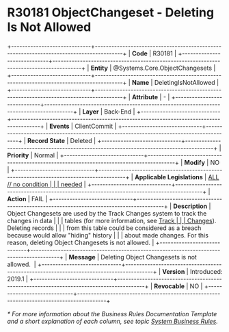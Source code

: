 ﻿---
erp.type: business-rule
erp.entity: Systems.Core.ObjectChangesets
---

# R30181 ObjectChangeset - Deleting Is Not Allowed
+-----------------------------+----------------------------------------------------------------------------------------+
| **Code**                    | R30181                                                                                 |
+-----------------------------+----------------------------------------------------------------------------------------+
| **Entity**                  | @Systems.Core.ObjectChangesets                                                         |
+-----------------------------+----------------------------------------------------------------------------------------+
| **Name**                    | DeletingIsNotAllowed                                                                   |
+-----------------------------+----------------------------------------------------------------------------------------+
| **Attribute**               | \-                                                                                     |
+-----------------------------+----------------------------------------------------------------------------------------+
| **Layer**                   | Back-End                                                                               |
+-----------------------------+----------------------------------------------------------------------------------------+
| **Events**                  | ClientCommit                                                                           |
+-----------------------------+----------------------------------------------------------------------------------------+
| **Record State**            | Deleted                                                                                |
+-----------------------------+----------------------------------------------------------------------------------------+
| **Priority**                | Normal                                                                                 |
+-----------------------------+----------------------------------------------------------------------------------------+
| **Modify**                  | NO                                                                                     |
+-----------------------------+----------------------------------------------------------------------------------------+
| **Applicable Legislations** | [ALL // no condition                                                                   |
|                             | needed](xref:applicable-legislations)                                                  |
+-----------------------------+----------------------------------------------------------------------------------------+
| **Action**                  | FAIL                                                                                   |
+-----------------------------+----------------------------------------------------------------------------------------+
| **Description**             | Object Changesets are used by the Track Changes system to track the changes in data    |
|                             | tables (for more information, see [Track                                               |
|                             | Changes](xref:track-changes)). Deleting records                                        |
|                             | from this table could be considered as a breach because would allow \"hiding\" history |
|                             | about made changes. For this reason, deleting Object Changesets is not allowed.        |
+-----------------------------+----------------------------------------------------------------------------------------+
| **Message**                 | Deleting Object Changesets is not allowed.                                             |
+-----------------------------+----------------------------------------------------------------------------------------+
| **Version**                 | Introduced: 2019.1                                                                     |
+-----------------------------+----------------------------------------------------------------------------------------+
| **Revocable**               | NO                                                                                     |
+-----------------------------+----------------------------------------------------------------------------------------+

*\* For more information about the Business Rules Documentation Template and a short explanation of each column, see
topic [System Business Rules](../templates/template-description-system-business-rules.md).*
